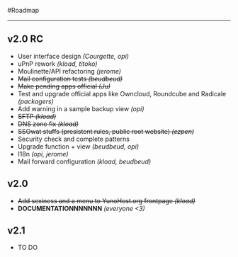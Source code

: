 #Roadmap

---

## v2.0 RC

* User interface design *(Courgette, opi)*
* uPnP rework *(kload, titoko)*
* Moulinette/API refactoring *(jerome)*
* <strike>Mail configuration tests *(beudbeud)*</strike>
* <strike>Make pending apps official *(Ju)*</strike>
* Test and upgrade official apps like Owncloud, Roundcube and Radicale *(packagers)*
* Add warning in a sample backup view *(opi)*
* <strike>SFTP *(kload)*</strike>
* <strike>DNS zone fix *(kload)*</strike>
* <strike>SSOwat stuffs (presistent rules, public root website) *(ezpen)*</strike>
* Security check and complete patterns
* Upgrade function + view *(beudbeud, opi)*
* I18n *(opi, jerome)*
* Mail forward configuration *(kload, beudbeud)*

## v2.0

* <strike>Add sexiness and a menu to YunoHost.org frontpage *(kload)*</strike>
* **DOCUMENTATIONNNNNNN** *(everyone <3)*

## v2.1

* TO DO